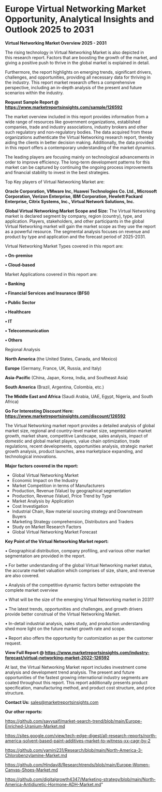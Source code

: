 # Europe Virtual Networking Market Opportunity, Analytical Insights and Outlook 2025 to 2031

<Strong> Virtual Networking Market Overview 2025 - 2031</strong>

The rising technology in Virtual Networking Market is also depicted in this research report. Factors that are boosting the growth of the market, and giving a positive push to thrive in the global market is explained in detail.

Furthermore, the report highlights on emerging trends, significant drivers, challenges, and opportunities, providing all necessary data for thriving in the industry. This report market research offers a comprehensive perspective, including an in-depth analysis of the present and future scenarios within the industry.

<strong>Request Sample Report @ <a href=https://www.marketreportsinsights.com/sample/126592>https://www.marketreportsinsights.com/sample/126592</a></strong>

The market overview included in this report provides information from a wide range of resources like government organizations, established companies, trade and industry associations, industry brokers and other such regulatory and non-regulatory bodies. The data acquired from these organizations authenticate the Virtual Networking research report, thereby aiding the clients in better decision making. Additionally, the data provided in this report offers a contemporary understanding of the market dynamics.

The leading players are focusing mainly on technological advancements in order to improve efficiency. The long-term development patterns for this market can be captured by continuing the ongoing process improvements and financial stability to invest in the best strategies.

Top Key players of Virtual Networking Market are:

<strong>Oracle Corporation, VMware Inc, Huawei Technologies Co. Ltd., Microsoft Corporation, Verizon Enterprise, IBM Corporation, Hewlett Packard Enterprise, Citrix Systems, Inc., Virtual Network Solutions, Inc.</strong>

<strong><b>Global Virtual Networking Market Scope and Size:</b></strong>
The Virtual Networking market is declared segment by company, region (country), type, and application. Players, stakeholders, and other participants in the global Virtual Networking market will gain the market scope as they use the report as a powerful resource. The segmental analysis focuses on revenue and product by type and application and the forecast period of 2025-2031.

Virtual Networking Market Types covered in this report are:

<strong>• On-premise

• Cloud-based</strong>

Market Applications covered in this report are:

<strong>• Banking

• Financial Services and Insurance (BFSI)

• Public Sector

• Healthcare

• IT

• Telecommunication

• Others</strong> 

Regional Analysis

<strong>North America</strong> (the United States, Canada, and Mexico)

<strong>Europe</strong> (Germany, France, UK, Russia, and Italy)

<strong>Asia-Pacific</strong> (China, Japan, Korea, India, and Southeast Asia)

<strong>South America</strong> (Brazil, Argentina, Colombia, etc.)

<strong>The Middle East and Africa</strong> (Saudi Arabia, UAE, Egypt, Nigeria, and South Africa)

<strong>Go For Interesting Discount Here: <a href=https://www.marketreportsinsights.com/discount/126592>https://www.marketreportsinsights.com/discount/126592</a></strong>

The Virtual Networking market report provides a detailed analysis of global market size, regional and country-level market size, segmentation market growth, market share, competitive Landscape, sales analysis, impact of domestic and global market players, value chain optimization, trade regulations, recent developments, opportunities analysis, strategic market growth analysis, product launches, area marketplace expanding, and technological innovations.

<strong><b>Major factors covered in the report:</b></strong>
<ul>
  <li>Global Virtual Networking Market </li>
  <li>Economic Impact on the Industry</li>
  <li>Market Competition in terms of Manufacturers</li>
  <li>Production, Revenue (Value) by geographical segmentation</li>
  <li>Production, Revenue (Value), Price Trend by Type</li>
  <li>Market Analysis by Application</li>
  <li>Cost Investigation</li>
  <li>Industrial Chain, Raw material sourcing strategy and Downstream Buyers</li>
  <li>Marketing Strategy comprehension, Distributors and Traders</li>
  <li>Study on Market Research Factors</li>
  <li>Global Virtual Networking Market Forecast</li>
</ul>

<strong><b>Key Point of the Virtual Networking Market report:</b></strong>

• Geographical distribution, company profiling, and various other market segmentation are provided in the report.

• For better understanding of the global Virtual Networking market status, the accurate market valuation which comprises of size, share, and revenue are also covered.

• Analysis of the competitive dynamic factors better extrapolate the complete market overview

• What will be the size of the emerging Virtual Networking market in 2031?

• The latest trends, opportunities and challenges, and growth drivers provide better construal of the Virtual Networking Market.

• In-detail industrial analysis, sales study, and production understanding shed more light on the future market growth rate and scope.

• Report also offers the opportunity for customization as per the customer request.

<strong><b>View Full Report @ <a href=https://www.marketreportsinsights.com/industry-forecast/virtual-networking-market-2022-126592>https://www.marketreportsinsights.com/industry-forecast/virtual-networking-market-2022-126592</a></b></strong>


At last, the Virtual Networking Market report includes investment come analysis and development trend analysis. The present and future opportunities of the fastest growing international industry segments are coated throughout this report. This report additionally presents product specification, manufacturing method, and product cost structure, and price structure.

<strong>Contact Us:</strong>
sales@marketreportsinsights.com

<strong>Our other reports:</strong>

<a href=https://github.com/sayysaif/market-search-trend/blob/main/Europe-Enriched-Uranium-Market.md>https://github.com/sayysaif/market-search-trend/blob/main/Europe-Enriched-Uranium-Market.md</a>

<a href=https://sites.google.com/view/tech-edge-digest/all-research-reports/north-america-solvent-based-paint-additives-market-to-witness-xx-cagr-by-2>https://sites.google.com/view/tech-edge-digest/all-research-reports/north-america-solvent-based-paint-additives-market-to-witness-xx-cagr-by-2</a>

<a href=https://github.com/yamini231/Research/blob/main/North-America-3-Chlorobenzylamine-Market.md>https://github.com/yamini231/Research/blob/main/North-America-3-Chlorobenzylamine-Market.md</a>

<a href=https://github.com/Hindavi8/Researchtrends/blob/main/Europe-Women-Canvas-Shoes-Market.md>https://github.com/Hindavi8/Researchtrends/blob/main/Europe-Women-Canvas-Shoes-Market.md</a>

<a href=https://github.com/digitalgrowth4347/Marketing-strategy/blob/main/North-America-Antidiuretic-Hormone-ADH-Market.md>https://github.com/digitalgrowth4347/Marketing-strategy/blob/main/North-America-Antidiuretic-Hormone-ADH-Market.md</a>"
